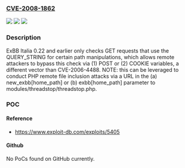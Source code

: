 ### [CVE-2008-1862](https://cve.mitre.org/cgi-bin/cvename.cgi?name=CVE-2008-1862)
![](https://img.shields.io/static/v1?label=Product&message=n%2Fa&color=blue)
![](https://img.shields.io/static/v1?label=Version&message=n%2Fa&color=blue)
![](https://img.shields.io/static/v1?label=Vulnerability&message=n%2Fa&color=brighgreen)

### Description

ExBB Italia 0.22 and earlier only checks GET requests that use the QUERY_STRING for certain path manipulations, which allows remote attackers to bypass this check via (1) POST or (2) COOKIE variables, a different vector than CVE-2006-4488.  NOTE: this can be leveraged to conduct PHP remote file inclusion attacks via a URL in the (a) new_exbb[home_path] or (b) exbb[home_path] parameter to modules/threadstop/threadstop.php.

### POC

#### Reference
- https://www.exploit-db.com/exploits/5405

#### Github
No PoCs found on GitHub currently.

